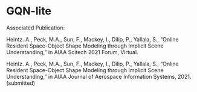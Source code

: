 # GQN-lite

Associated Publication:

Heintz. A., Peck, M.A., Sun, F., Mackey, I., Dilip, P., Yallala, S., “Online Resident Space-Object Shape Modeling through Implicit Scene Understanding,” in AIAA Scitech 2021 Forum, Virtual.

Heintz. A., Peck, M.A., Sun, F., Mackey, I., Dilip, P., Yallala, S., “Online Resident Space-Object Shape Modeling through Implicit Scene Understanding,” in AIAA Journal of Aerospace Information Systems, 2021. (submitted)
